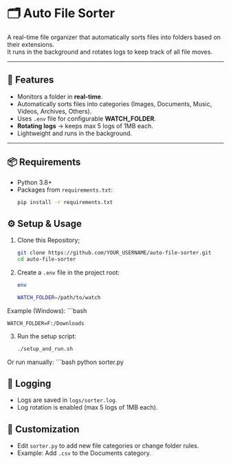 # 🗂️ Auto File Sorter

A real-time file organizer that automatically sorts files into folders based on their extensions.  
It runs in the background and rotates logs to keep track of all file moves.

---

## 🚀 Features
- Monitors a folder in **real-time**.
- Automatically sorts files into categories (Images, Documents, Music, Videos, Archives, Others).
- Uses `.env` file for configurable **WATCH_FOLDER**.
- **Rotating logs** → keeps max 5 logs of 1MB each.
- Lightweight and runs in the background.

---

## 📦 Requirements
- Python 3.8+
- Packages from `requirements.txt`:
  ```bash
  pip install -r requirements.txt
## ⚙️ Setup & Usage
1. Clone this Repository;
   ```bash
   git clone https://github.com/YOUR_USERNAME/auto-file-sorter.git
   cd auto-file-sorter
2. Create a `.env` file in the project root:
   ```bash
   env
   
   WATCH_FOLDER=/path/to/watch
  Example (Windows):
    ```bash
  
    WATCH_FOLDER=F:/Downloads
3. Run the setup script:
    ```bash
    ./setup_and_run.sh
  Or run manually:
    ```bash
    python sorter.py

## 📝 Logging
- Logs are saved in `logs/sorter.log`.
- Log rotation is enabled (max 5 logs of 1MB each).

## 🔄 Customization
- Edit `sorter.py` to add new file categories or change folder rules.
- Example: Add `.csv` to the Documents category.

